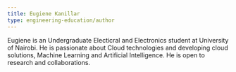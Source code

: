 ```yaml
---
title: Eugiene Kanillar
type: engineering-education/author
---
```

Eugiene is an Undergraduate Electicral and Electronics student at University of Nairobi. He is passionate about Cloud technologies and developing cloud solutions, Machine Learning and Artificial Intelligence. He is open to research and collaborations.